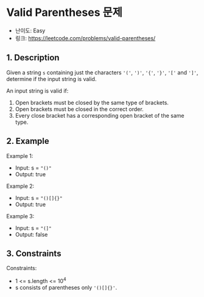 # Valid Parentheses 문제

- 난이도: Easy
- 링크: https://leetcode.com/problems/valid-parentheses/

## 1. Description

Given a string ```s``` containing just the characters ```'('```, ```')'```, ```'{'```, ```'}'```, ```'['``` and ```']'```, determine if the input string is valid.

An input string is valid if:

1. Open brackets must be closed by the same type of brackets.
2. Open brackets must be closed in the correct order.
3. Every close bracket has a corresponding open bracket of the same type.

## 2. Example

Example 1:

- Input: s = ```"()"```
- Output: true

Example 2:

- Input: s = ```"()[]{}"```
- Output: true

Example 3:

- Input: s = ```"(]"```
- Output: false

 
## 3. Constraints

Constraints:

- 1 <= s.length <= $10^4$
- s consists of parentheses only ```'()[]{}'```.
